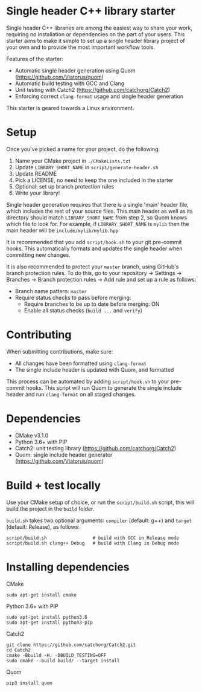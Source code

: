 # Single header C++ library starter
Single header C++ libraries are among the easiest way to share your work, requiring no installation or dependencies on the part of your users. This starter aims to make it simple to set up a single header library project of your own and to provide the most important workflow tools.

Features of the starter:
- Automatic single header generation using Quom (https://github.com/Viatorus/quom)
- Automatic build testing with GCC and Clang
- Unit testing with Catch2 (https://github.com/catchorg/Catch2)
- Enforcing correct `clang-format` usage and single header generation

This starter is geared towards a Linux environment.

# Setup
Once you've picked a name for your project, do the following:
1. Name your CMake project in `./CMakeLists.txt`
2. Update `LIBRARY_SHORT_NAME` in `script/generate-header.sh`
3. Update README
4. Pick a LICENSE, no need to keep the one included in the starter
5. Optional: set up branch protection rules
6. Write your library!

Single header generation requires that there is a single 'main' header file, which includes the rest of your source files. This main header as well as its directory should match `LIBRARY_SHORT_NAME` from step 2, so Quom knows which file to look for. For example, if `LIBRARY_SHORT_NAME` is `mylib` then the main header will be `include/mylib/mylib.hpp`

It is recommended that you add `script/hook.sh` to your git pre-commit hooks. This automatically formats and updates the single header when committing new changes.

It is also recommended to protect your `master` branch, using GitHub's branch protection rules. To do this, go to your repository -> Settings -> Branches -> Branch protection rules -> Add rule and set up a rule as follows:

- Branch name pattern: `master`
- Require status checks to pass before merging:
  - Require branches to be up to date before merging: ON
  - Enable all status checks (`build ...` and `verify`)

# Contributing
When submitting contributions, make sure:
- All changes have been formatted using `clang-format`
- The single include header is updated with Quom, and formatted

This process can be automated by adding `script/hook.sh` to your pre-commit hooks. This script will run Quom to generate the single include header and run `clang-format` on all staged changes.

# Dependencies
- CMake v3.1.0
- Python 3.6+ with PIP
- Catch2: unit testing library (https://github.com/catchorg/Catch2)
- Quom: single include header generator (https://github.com/Viatorus/quom)

# Build + test locally
Use your CMake setup of choice, or run the `script/build.sh` script, this will build the project in the `build` folder.

`build.sh` takes two optional arguments: `compiler` (default: g++) and `target` (default: Release), as follows:
```
script/build.sh                 # build with GCC in Release mode
script/build.sh clang++ Debug   # build with Clang in Debug mode
```

# Installing dependencies
CMake
```
sudo apt-get install cmake
```

Python 3.6+ with PIP
```
sudo apt-get install python3.6
sudo apt-get install python3-pip
```

Catch2
```
git clone https://github.com/catchorg/Catch2.git
cd Catch2
cmake -Bbuild -H. -DBUILD_TESTING=OFF
sudo cmake --build build/ --target install
```

Quom
```
pip3 install quom
```
